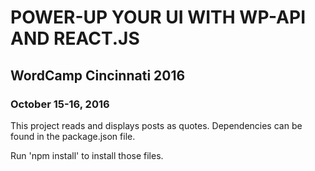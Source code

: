 # POWER-UP YOUR UI WITH WP-API AND REACT.JS

## WordCamp Cincinnati 2016
### October 15-16, 2016

This project reads and displays posts as quotes. Dependencies can be found in the package.json file.

Run 'npm install' to install those files.
